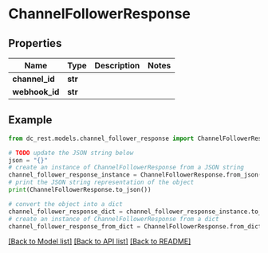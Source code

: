 # ChannelFollowerResponse


## Properties

Name | Type | Description | Notes
------------ | ------------- | ------------- | -------------
**channel_id** | **str** |  | 
**webhook_id** | **str** |  | 

## Example

```python
from dc_rest.models.channel_follower_response import ChannelFollowerResponse

# TODO update the JSON string below
json = "{}"
# create an instance of ChannelFollowerResponse from a JSON string
channel_follower_response_instance = ChannelFollowerResponse.from_json(json)
# print the JSON string representation of the object
print(ChannelFollowerResponse.to_json())

# convert the object into a dict
channel_follower_response_dict = channel_follower_response_instance.to_dict()
# create an instance of ChannelFollowerResponse from a dict
channel_follower_response_from_dict = ChannelFollowerResponse.from_dict(channel_follower_response_dict)
```
[[Back to Model list]](../README.md#documentation-for-models) [[Back to API list]](../README.md#documentation-for-api-endpoints) [[Back to README]](../README.md)


